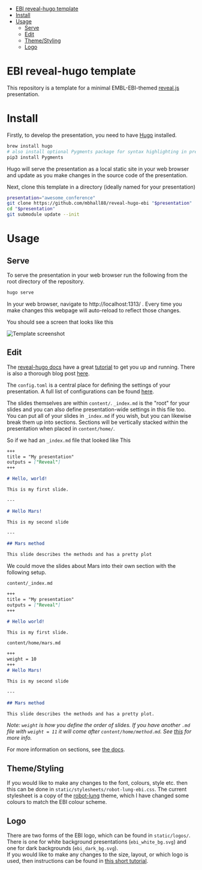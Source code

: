 <!-- START doctoc generated TOC please keep comment here to allow auto update -->
<!-- DON'T EDIT THIS SECTION, INSTEAD RE-RUN doctoc TO UPDATE -->

- [EBI reveal-hugo template](#ebi-reveal-hugo-template)
- [Install](#install)
- [Usage](#usage)
  - [Serve](#serve)
  - [Edit](#edit)
  - [Theme/Styling](#themestyling)
  - [Logo](#logo)

<!-- END doctoc generated TOC please keep comment here to allow auto update -->

# EBI reveal-hugo template

This repository is a template for a minimal EMBL-EBI-themed [reveal.js][revealjs] presentation.  

# Install

Firstly, to develop the presentation, you need to have [Hugo][hugo] installed.

```sh
brew install hugo
# also install optional Pygments package for syntax highlighting in presentation
pip3 install Pygments
```

Hugo will serve the presentation as a local static site in your web browser and update as
you make changes in the source code of the presentation.

Next, clone this template in a directory (ideally named for your presentation)

```sh
presentation="awesome_conference"
git clone https://github.com/mbhall88/reveal-hugo-ebi "$presentation"
cd "$presentation"
git submodule update --init
```

# Usage

## Serve

To serve the presentation in your web browser run the following from the root directory
of the repository.

```sh
hugo serve
```

In your web browser, navigate to http://localhost:1313/ . Every time you make changes
this webpage will auto-reload to reflect those changes.

You should see a screen that looks like this

![Template screenshot](static/images/screenshot.png?raw=true)


## Edit

The [reveal-hugo docs][reveal-hugo] have a great [tutorial][reveal-hugo-tut] to get you
up and running. There is also a thorough blog post [here][forestry-blog].

The `config.toml` is a central place for defining the settings of your presentation.
A full list of configurations can be found [here][config].

The slides themselves are within `content/`. `_index.md` is the "root" for your slides
and you can also define presentation-wide settings in this file too. You can put all of
your slides in `_index.md` if you wish, but you can likewise break them up into sections.
Sections will be vertically stacked within the presentation when placed in `content/home/`.

So if we had an `_index.md` file that looked like This

```md
+++
title = "My presentation"
outputs = ["Reveal"]
+++

# Hello, world!

This is my first slide.

---

# Hello Mars!

This is my second slide

---

## Mars method

This slide describes the methods and has a pretty plot
```

We could move the slides about Mars into their own section with the following setup.

`content/_index.md`
```md
+++
title = "My presentation"
outputs = ["Reveal"]
+++

# Hello world!

This is my first slide.
```

`content/home/mars.md`
```md
+++
weight = 10
+++
# Hello Mars!

This is my second slide

---

## Mars method

This slide describes the methods and has a pretty plot.

```

*Note: `weight` is how you define the order of slides. If you have another `.md` file
with `weight = 11` it will come after `content/home/method.md`. See [this][weight] for more info.*

For more information on sections, see [the docs][sections].


## Theme/Styling

If you would like to make any changes to the font, colours, style etc. then this can be
done in `static/stylesheets/robot-lung-ebi.css`. The current stylesheet is a copy of
the [robot-lung][robot-lung] theme, which I have changed some colours to match the EBI
colour scheme.

## Logo

There are two forms of the EBI logo, which can be found in `static/logos/`. There is one
for white background presentations (`ebi_white_bg.svg`) and one for dark backgrounds
(`ebi_dark_bg.svg`).  
If you would like to make any changes to the size, layout, or which logo is used, then
instructions can be found in [this short tutorial][reveal-hugo-logo].






[revealjs]: https://revealjs.com/
[hugo]: https://gohugo.io/
[reveal-hugo-tut]: https://github.com/dzello/reveal-hugo#tutorial
[reveal-hugo]: https://github.com/dzello/reveal-hugo
[forestry-blog]: https://forestry.io/blog/harness-the-power-of-static-to-create-presentations/
[config]: https://github.com/dzello/reveal-hugo#configuration
[weight]: https://forestry.io/blog/harness-the-power-of-static-to-create-presentations/#additional-markdown-files
[robot-lung]: https://revealjs-themes.dzello.com/robot-lung.html#/
[reveal-hugo-logo]: https://reveal-hugo.dzello.com/logo-example/#/
[sections]: https://github.com/dzello/reveal-hugo#root-vs-section-presentations

